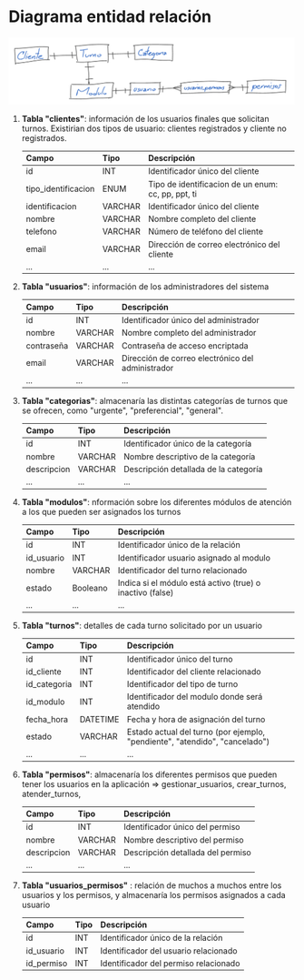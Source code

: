 # Diagrama entidad relación


![Texto alternativo de la imagen](img/diagrama_ER.png)


1. __Tabla "clientes"__: información de los usuarios finales que solicitan turnos. Existirian dos tipos de usuario: clientes registrados y cliente no registrados. 

    | Campo                     | Tipo        | Descripción                                         |
    |--------------             |-------------|-----------------------------------------------      |
    | id                        | INT         | Identificador único del cliente                     |
    | tipo_identificacion       | ENUM        | Tipo de identificacion de un enum: cc, pp, ppt, ti  |
    | identificacion            | VARCHAR     | Identificador único del cliente                     |
    | nombre                    | VARCHAR     | Nombre completo del cliente                         |
    | telefono                  | VARCHAR     | Número de teléfono del cliente                      |
    | email                     | VARCHAR     | Dirección de correo electrónico del cliente         |
    | ...                       | ...         | ...                                                 |    

2. __Tabla "usuarios"__: información de los administradores del sistema

    | Campo        | Tipo        | Descripción                                          |
    |--------------|-------------|-----------------------------------------------       |
    | id           | INT         | Identificador único del administrador                |
    | nombre       | VARCHAR     | Nombre completo del administrador                    |
    | contraseña   | VARCHAR     | Contraseña de acceso encriptada                      |
    | email        | VARCHAR     | Dirección de correo electrónico del administrador    |
    | ...          | ...         | ...                                                  |

3. __Tabla "categorias"__: almacenaría las distintas categorías de turnos que se ofrecen, como "urgente", "preferencial", "general".

    | Campo        | Tipo        | Descripción                                   |
    |--------------|-------------|-----------------------------------------------|
    | id           | INT         | Identificador único de la categoría           |
    | nombre       | VARCHAR     | Nombre descriptivo de la categoría            |
    | descripcion  | VARCHAR     | Descripción detallada de la categoría         |
    | ...          | ...         | ...                                           |


4. __Tabla "modulos"__:  nformación sobre los diferentes módulos de atención a los que pueden ser asignados los turnos

    | Campo        | Tipo             | Descripción                                                     |
    |--------------|-------------     |-----------------------------------------------                  |
    | id           | INT              | Identificador único de la relación                              |
    | id_usuario   | INT              | Identificador usuario asignado al modulo                        |
    | nombre       | VARCHAR          | Identificador del turno relacionado                             |
    | estado       | Booleano         | Indica si el módulo está activo (true) o inactivo (false)       |
    | ...          | ...              | ...                                                             |

5. __Tabla "turnos"__:  detalles de cada turno solicitado por un usuario

    | Campo        | Tipo        | Descripción                                                                  |
    |--------------|-------------|-----------------------------------------------                               |
    | id           | INT         | Identificador único del turno                                                |
    | id_cliente   | INT         | Identificador del cliente relacionado                                        |
    | id_categoria | INT         | Identificador del tipo de turno                                              |
    | id_modulo    | INT         | Identificador del modulo donde será atendido                                 |
    | fecha_hora   | DATETIME    | Fecha y hora de asignación del turno                                         |
    | estado       | VARCHAR     | Estado actual del turno (por ejemplo, "pendiente", "atendido", "cancelado")  |
    | ...          | ...         | ...                                                                          |


6. __Tabla "permisos"__: almacenaría los diferentes permisos que pueden tener los usuarios en la aplicación => gestionar_usuarios, crear_turnos, atender_turnos, 

    | Campo        | Tipo        | Descripción                                   |
    |--------------|-------------|-----------------------------------------------|
    | id           | INT         | Identificador único del permiso               |
    | nombre       | VARCHAR     | Nombre descriptivo del permiso                |
    | descripcion  | VARCHAR     | Descripción detallada del permiso             |
    | ...          | ...         | ...                                           |


7. __Tabla "usuarios_permisos"__ : relación de muchos a muchos entre los usuarios y los permisos, y almacenaría los permisos asignados a cada usuario

    | Campo        | Tipo        | Descripción                                   |
    |--------------|-------------|-----------------------------------------------|
    | id           | INT         | Identificador único de la relación            |
    | id_usuario   | INT         | Identificador del usuario relacionado         |
    | id_permiso   | INT         | Identificador del permiso relacionado         |
